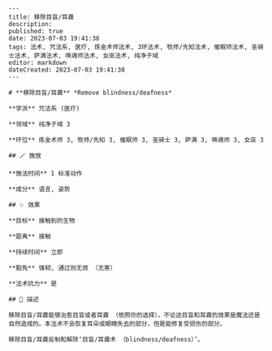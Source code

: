 
    ---
    title: 移除目盲/耳聋
    description: 
    published: true
    date: 2023-07-03 19:41:38
    tags: 法术, 咒法系, 医疗, 炼金术师法术, 3环法术, 牧师/先知法术, 催眠师法术, 圣骑士法术, 萨满法术, 唤魂师法术, 女巫法术, 纯净子域
    editor: markdown
    dateCreated: 2023-07-03 19:41:38
    ---

    # **移除目盲/耳聋** *Remove blindness/deafness*

    **学派** 咒法系 (医疗) 

    **领域** 纯净子域 3

    **环位** 炼金术师 3, 牧师/先知 3, 催眠师 3, 圣骑士 3, 萨满 3, 唤魂师 3, 女巫 3

    ## 🪄 施放

    **施法时间** 1 标准动作

    **成分** 语言, 姿势

    ## ✨ 效果 

    **目标** 接触到的生物 

    **距离** 接触  

    **持续时间** 立即 

    **豁免** 强韧, 通过则无效 （无害）

    **法术抗力** 是

    ## 📖 描述

    移除目盲/耳聋能够治愈目盲或者耳聋 （依照你的选择），不论这目盲和耳聋的效果是魔法还是自然造成的。本法术不会恢复耳朵或眼睛失去的部分，但是能修复受损伤的部分。

    移除目盲/耳聋反制和解除‘目盲/耳聋术 （blindness/deafness）’。
    